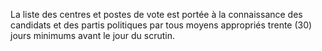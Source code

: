 La liste des centres et postes de vote est portée à la connaissance des candidats et des partis politiques par tous moyens appropriés trente (30) jours minimums avant le jour du scrutin.